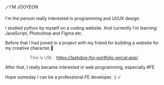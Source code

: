 🪄I'M JOOYEON 

I'm the person really interested in programming and UI/UX design.

I studied python by myself on a coding website.
And currently I'm learning JavaScript, Photoshop and Figma etc.

Before that I had joined in a project with my friend for building a website for my creative character.🐶
>> This is URL : https://lashdog-for-portfolio.vercel.app/

After that, I really became interested in web programming, especially #FE

Hope someday I can be a professional FE developer. :) ☄️
